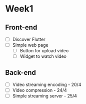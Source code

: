 # Week1
## Front-end
- [ ] Discover Flutter
- [ ] Simple web page
  - [ ] Button for upload video
  - [ ] Widget to watch video

## Back-end
- [ ] Video streaming encoding - 20/4
- [ ] Video compression - 24/4
- [ ] Simple streaming server - 25/4
